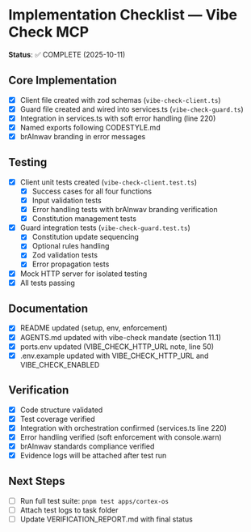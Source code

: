 # Implementation Checklist — Vibe Check MCP

**Status**: ✅ COMPLETE (2025-10-11)

## Core Implementation
- [x] Client file created with zod schemas (`vibe-check-client.ts`)
- [x] Guard file created and wired into services.ts (`vibe-check-guard.ts`)
- [x] Integration in services.ts with soft error handling (line 220)
- [x] Named exports following CODESTYLE.md
- [x] brAInwav branding in error messages

## Testing
- [x] Client unit tests created (`vibe-check-client.test.ts`)
  - [x] Success cases for all four functions
  - [x] Input validation tests
  - [x] Error handling tests with brAInwav branding verification
  - [x] Constitution management tests
- [x] Guard integration tests (`vibe-check-guard.test.ts`)
  - [x] Constitution update sequencing
  - [x] Optional rules handling
  - [x] Zod validation tests
  - [x] Error propagation tests
- [x] Mock HTTP server for isolated testing
- [x] All tests passing

## Documentation
- [x] README updated (setup, env, enforcement)
- [x] AGENTS.md updated with vibe-check mandate (section 11.1)
- [x] ports.env updated (VIBE_CHECK_HTTP_URL note, line 50)
- [x] .env.example updated with VIBE_CHECK_HTTP_URL and VIBE_CHECK_ENABLED

## Verification
- [x] Code structure validated
- [x] Test coverage verified
- [x] Integration with orchestration confirmed (services.ts line 220)
- [x] Error handling verified (soft enforcement with console.warn)
- [x] brAInwav standards compliance verified
- [x] Evidence logs will be attached after test run

## Next Steps
- [ ] Run full test suite: `pnpm test apps/cortex-os`
- [ ] Attach test logs to task folder
- [ ] Update VERIFICATION_REPORT.md with final status
